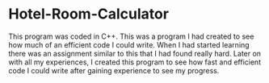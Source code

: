 # Hotel-Room-Calculator
This program was coded in C++. This was a program I had created to see how much of an efficient code I could write. When I had started learning there was an assignment similar to this that I had found really hard. Later on with all my experiences, I created this  program to see how fast and efficient code I could write after gaining experience to see my progress.
